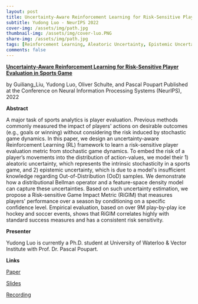 ```yaml
---
layout: post
title: Uncertainty-Aware Reinforcement Learning for Risk-Sensitive Player Evaluation in Sports Game
subtitle: Yudong Luo - NeurIPS 2022
cover-img: /assets/img/path.jpg
thumbnail-img: /assets/img/cover-luo.PNG
share-img: /assets/img/path.jpg
tags: [Reinforcement Learning, Aleatoric Uncertainty, Epistemic Uncertainty]
comments: false
---
```


[**Uncertainty-Aware Reinforcement Learning for Risk-Sensitive Player Evaluation in Sports Game**](https://openreview.net/pdf?id=QoHSzxp7tSN)

by Guiliang_Liu, Yudong Luo, Oliver Schulte, and Pascal Poupart
Published at the Conference on Neural Information Processing Systems (NeurIPS), 2022

**Abstract**

A major task of sports analytics is player evaluation. Previous methods commonly measured the impact of players' actions on desirable outcomes (e.g., goals or winning) without considering the risk induced by stochastic game dynamics.  In this paper, we design an uncertainty-aware Reinforcement Learning (RL) framework to learn a risk-sensitive player evaluation metric from stochastic game dynamics. To embed the risk of a player’s movements into the distribution of action-values, we model their 1) aleatoric uncertainty, which represents the intrinsic stochasticity in a sports game, and 2) epistemic uncertainty, which is due to a model's insufficient knowledge regarding Out-of-Distribution (OoD) samples. We demonstrate how a distributional Bellman operator and a feature-space density model can capture these uncertainties. Based on such uncertainty estimation, we propose a Risk-sensitive Game Impact Metric (RiGIM) that measures players' performance over a season by conditioning on a specific confidence level. Empirical evaluation, based on over 9M play-by-play ice hockey and soccer events, shows that RiGIM correlates highly with standard success measures and has a consistent risk sensitivity.

**Presenter**

Yudong Luo is currently a Ph.D. student at University of Waterloo & Vector Institute with Prof. Dr. Pascal Poupart.

**Links**

[Paper](https://openreview.net/pdf?id=QoHSzxp7tSN)

[Slides](https://drive.google.com/file/d/1mHHvtv4FN_65dB6RLMs0Fm_60KYgXd2k/view?usp=share_link)

[Recording](https://youtu.be/QCAVcKnxbV0)
